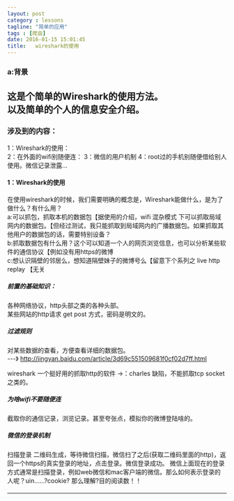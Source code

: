 ```yaml
---
layout: post
category : lessons
tagline: "简单的应用"
tags : [爬虫]
date: 2016-01-15 15:01:45
title:   wireshark的使用
---
```



### a:背景   
这是个简单的Wireshark的使用方法。    
以及简单的个人的信息安全介绍。
---   
   
### 涉及到的内容：  
1：Wireshark的使用：  
2：在外面的wifi别随便连：
3：微信的用户机制
4：root过的手机别随便借给别人使用。微信记录泄露…  

#### 1：Wireshark的使用
在使用wireshark的时候，我们需要明确的概念是，Wireshark能做什么，是为了做什么？有什么用？   
a:可以抓包，抓取本机的数据包【据使用的介绍，wifi 混杂模式 下可以抓取局域网内的数据包。【但经过测试，我只能抓取到局域网内的广播数据包。如果抓取其他用户的数据包的话，需要特别设备？   
b:抓取数据包有什么用？这个可以知道一个人的网页浏览信息，也可以分析某些软件的通信协议【例如没有用https的微博  
c:想认识隔壁的邻居么，想知道隔壁妹子的微博号么【留意下个系列之 live http replay 【无关  

##### 前置的基础知识：   
各种网络协议，http头部之类的各种头部。    
某些网站的http请求 get post 方式，密码是明文的。
   
##### 过滤规则  
对某些数据的查看，方便查看详细的数据包。   
---》 http://jingyan.baidu.com/article/3d69c551509681f0cf02d7ff.html

wireshark 
一个挺好用的抓取http的软件 ->：charles 缺陷，不能抓取tcp socket之类的。

##### 为啥wifi不要随便连   
截取你的通信记录，浏览记录。甚至夸张点，模拟你的微博登陆啥的。

##### 微信的登录机制    
扫描登录 二维码生成，等待微信扫描，微信扫了之后(获取二维码里面的http)，返回一个https的真实登录的地址，点击登录。微信登录成功。
微信上面现在的登录方式通常是扫描登录，例如web微信和mac客户端的微信。那么如何表示登录的人呢？uin……?cookie?
那么理解?目的阅读数！！

####
---   
 

